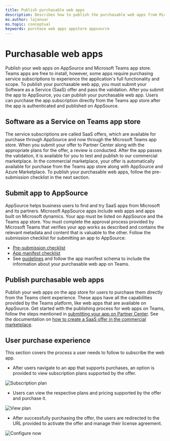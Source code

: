 ```yaml
---
title: Publish purchasable web apps
description: Describes how to publish the purchasable web apps from Microsoft Teams client experience
ms.author: lajanuar
ms.topic: conceptual
keywords: purchase web apps appstore appsource 
---
```


# Purchasable web apps

Publish your web apps on AppSource and Microsoft Teams app store. Teams apps are free to install, however, some apps require purchasing service subscriptions to experience the application's full functionality and scope. To publish your purchasable web app, you must submit your Software as a Service (SaaS) offer and pass the validation. After you submit the app to AppSource, you can publish your purchasable web app. Users can purchase the app subscription directly from the Teams app store after the app is authenticated and published on AppSource.

## Software as a Service on Teams app store

The service subscriptions are called SaaS offers, which are available for purchase through AppSource and now through the Microsoft Teams app store.
When you submit your offer to Partner Center along with the appropriate plans for the offer, a review is conducted. After the app passes the validation, it is available for you to test and publish to our commercial marketplace. In the commercial marketplace, your offer is automatically available for purchase from the Teams app store along with AppSource and Azure Marketplace. To publish your purchasable web apps, follow the pre-submission checklist in the next section.

## Submit app to AppSource

AppSource helps business users to find and try SaaS apps from Microsoft and its partners. Microsoft AppSource apps include web apps and apps built on Microsoft dynamics. Your app must be listed on AppSource and the Teams app store. You must complete the approval process provided by Microsoft Teams that verifies your app works as described and contains the relevant metadata and content that is valuable to the other.
Follow the submission checklist for submitting an app to AppSource:
* [Pre-submission checklist](submission-checklist.md)
* [App manifest checklist](app-manifest-checklist.md)
* See [guidelines](https://docs.microsoft.com/microsoftteams/platform/resources/schema/manifest-schema) and follow the app manifest schema to include the information about your purchasable web app on Teams.

## Publish purchasable web apps

Publish your web apps on the app store for users to purchase them directly from the Teams client experience. These apps have all the capabilities provided by the Teams platform, like web apps that are available on AppSource.
Get started with the publishing process for web apps on Teams, follow the steps mentioned in [submitting your app on Partner Center](../../../../appsource/publish.md).
See the documentation on [how to create a SaaS offer in the commercial marketplace](/azure/marketplace/create-new-saas-offer).

## User purchase experience

This section covers the process a user needs to follow to subscribe the web app.
* After users navigate to an app that supports purchases, an option is provided to view subscription plans supported by the offer.

![Subscription plan](~/assets/images/subscriptionplan.png)

* Users can view the respective plans and pricing supported by the offer and purchase it.

![View plan](~/assets/images/viewplan.png)

* After successfully purchasing the offer, the users are redirected to the URL provided to activate the offer and manage their license agreement.

![Configure now](~/assets/images/configurenow.png)
